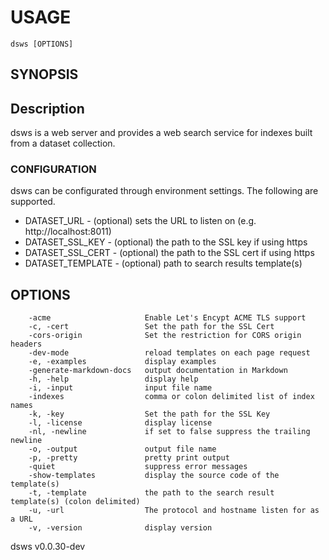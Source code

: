 
# USAGE

	dsws [OPTIONS]

## SYNOPSIS


## Description

dsws is a web server and provides a web search service for indexes 
built from a dataset collection.

### CONFIGURATION

dsws can be configurated through environment settings. The following are
supported.

+ DATASET_URL  - (optional) sets the URL to listen on (e.g. http://localhost:8011)
+ DATASET_SSL_KEY - (optional) the path to the SSL key if using https
+ DATASET_SSL_CERT - (optional) the path to the SSL cert if using https
+ DATASET_TEMPLATE - (optional) path to search results template(s)



## OPTIONS

```
    -acme                     Enable Let's Encypt ACME TLS support
    -c, -cert                 Set the path for the SSL Cert
    -cors-origin              Set the restriction for CORS origin headers
    -dev-mode                 reload templates on each page request
    -e, -examples             display examples
    -generate-markdown-docs   output documentation in Markdown
    -h, -help                 display help
    -i, -input                input file name
    -indexes                  comma or colon delimited list of index names
    -k, -key                  Set the path for the SSL Key
    -l, -license              display license
    -nl, -newline             if set to false suppress the trailing newline
    -o, -output               output file name
    -p, -pretty               pretty print output
    -quiet                    suppress error messages
    -show-templates           display the source code of the template(s)
    -t, -template             the path to the search result template(s) (colon delimited)
    -u, -url                  The protocol and hostname listen for as a URL
    -v, -version              display version
```


dsws v0.0.30-dev
